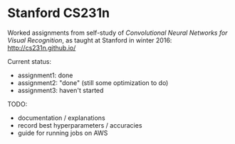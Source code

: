 # Stanford CS231n

Worked assignments from self-study of _Convolutional Neural Networks for Visual Recognition_,
as taught at Stanford in winter 2016: http://cs231n.github.io/

Current status:
* assignment1: done
* assignment2: "done" (still some optimization to do)
* assignment3: haven't started

TODO:
* documentation / explanations
* record best hyperparameters / accuracies
* guide for running jobs on AWS
